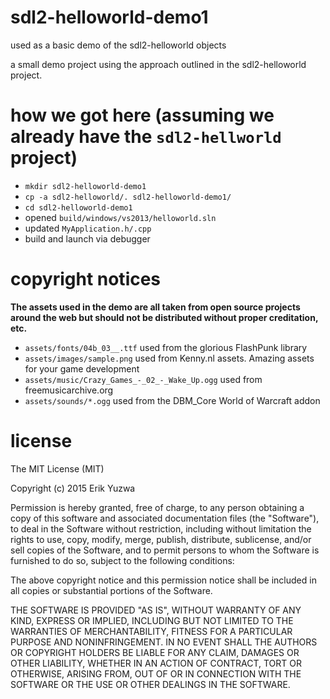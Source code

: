 # sdl2-helloworld-demo1
used as a basic demo of the sdl2-helloworld objects

a small demo project using the approach outlined in the sdl2-helloworld project.

# how we got here (assuming we already have the `sdl2-hellworld` project)
* `mkdir sdl2-helloworld-demo1`
* `cp -a sdl2-helloworld/. sdl2-helloworld-demo1/`
* `cd sdl2-helloworld-demo1`
* opened `build/windows/vs2013/helloworld.sln`
* updated `MyApplication.h/.cpp`
* build and launch via debugger

# copyright notices

**The assets used in the demo are all taken from open source projects around the web but should not be distributed
without proper creditation, etc.**
* `assets/fonts/04b_03__.ttf` used from the glorious FlashPunk library
* `assets/images/sample.png` used from Kenny.nl assets. Amazing assets for your game development
* `assets/music/Crazy_Games_-_02_-_Wake_Up.ogg` used from freemusicarchive.org 
* `assets/sounds/*.ogg` used from the DBM_Core World of Warcraft addon

# license
The MIT License (MIT)

Copyright (c) 2015 Erik Yuzwa

Permission is hereby granted, free of charge, to any person obtaining a copy
of this software and associated documentation files (the "Software"), to deal
in the Software without restriction, including without limitation the rights
to use, copy, modify, merge, publish, distribute, sublicense, and/or sell
copies of the Software, and to permit persons to whom the Software is
furnished to do so, subject to the following conditions:

The above copyright notice and this permission notice shall be included in all
copies or substantial portions of the Software.

THE SOFTWARE IS PROVIDED "AS IS", WITHOUT WARRANTY OF ANY KIND, EXPRESS OR
IMPLIED, INCLUDING BUT NOT LIMITED TO THE WARRANTIES OF MERCHANTABILITY,
FITNESS FOR A PARTICULAR PURPOSE AND NONINFRINGEMENT. IN NO EVENT SHALL THE
AUTHORS OR COPYRIGHT HOLDERS BE LIABLE FOR ANY CLAIM, DAMAGES OR OTHER
LIABILITY, WHETHER IN AN ACTION OF CONTRACT, TORT OR OTHERWISE, ARISING FROM,
OUT OF OR IN CONNECTION WITH THE SOFTWARE OR THE USE OR OTHER DEALINGS IN THE
SOFTWARE.